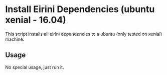 # Install Eirini Dependencies (ubuntu xenial - 16.04)

This script installs all eirini dependencies to a ubuntu (only tested on xenial) machine.

## Usage

No special usage, just run it.
